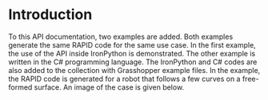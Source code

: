 # **Introduction**

To this API documentation, two examples are added. Both examples generate the same RAPID code for the same use case. In the first example, the use of the API inside IronPython is demonstrated. The other example is written in the C# programming language. The IronPython and C# codes are also added to the collection with Grasshopper example files. In the example, the RAPID code is generated for a robot that follows a few curves on a free-formed surface. An image of the case is given below.

[](https://github.com/RobotComponents/RobotComponents-API-Documentation/blob/master/examples/images/api_example.png?raw=true)